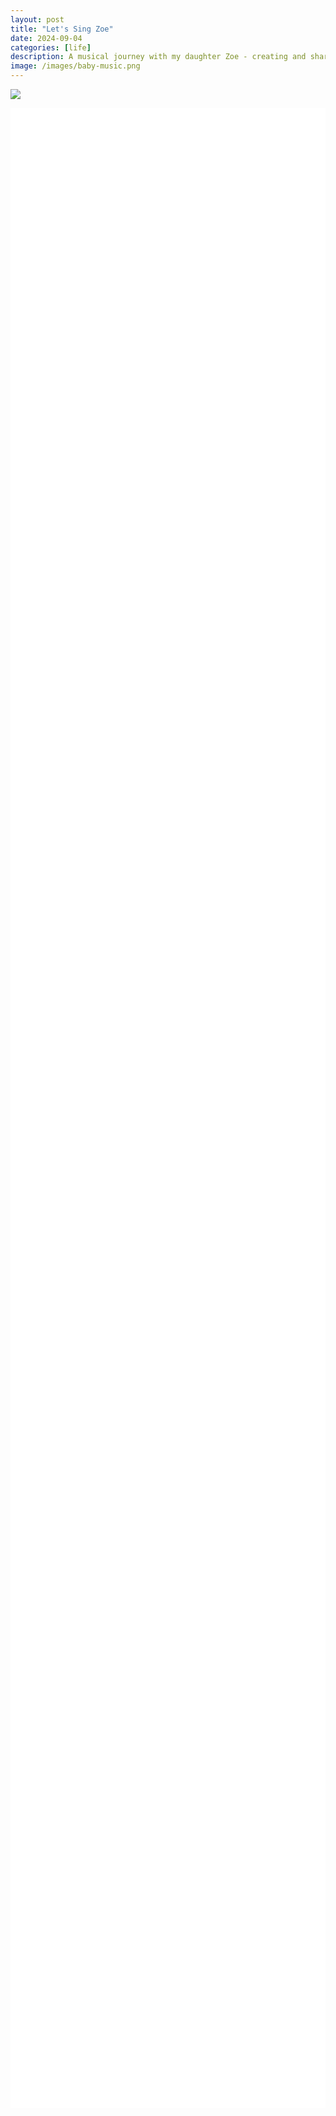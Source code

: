 ```yaml
---
layout: post
title: "Let's Sing Zoe"
date: 2024-09-04
categories: [life]
description: A musical journey with my daughter Zoe - creating and sharing special moments through personalized songs and melodies.
image: /images/baby-music.png
---
```


![](/images/baby-music.png)


<style>
  #video-container {
    display: flex;
    justify-content: center;
    align-items: center;
    min-height: 80vh; /* Ensures it takes up space before the footer */
    margin-bottom: 20px; /* Adds space below the video */
    z-index: 1; /* Ensures video does not overlap */
    background-color: white; /* Light mode background */
  }
  
  [data-theme="dark"] #video-container {
    background-color: #1e1e1e; /* Dark mode background */
  }
  
  [data-theme="dark"] footer {
    color: #e0e0e0; /* Light text for dark mode */
  }
</style>

<div id="video-container">
    <script src="https://player.vimeo.com/api/player.js"></script>
    <script>
    document.addEventListener("DOMContentLoaded", function() {
    var videoIDs = [
        "287009749", // ABC
        "287353131", // Open shut them
        "287009913", // Baba black ship
        //"287352861", // Old Macdonald
        "287012695", // Kookaburra
        "287011508", // Heads and shoulder
        "287011293", // If you happy you know it
        "287353768", // Twikle little star
        "287010560", // 5 little duck
        //"287010859", // G'day
        //"287010728", // Little green frog
        //"287010317", // Children of dreaming
        //"287009595", // One two three four five
        //"287009412", // Wheel on bus karaoke
        //"287009236", // Twinkle karaoke
        //"287008692", // Rock a bye baby kara
        //"287008561",  // Open shut them kara
        "287362325", // Native animal
        "287353905", // Wheel on the bus
        "287353269", // Rock a bye baby
        "287012197", // Incey Wincey Spider
        "287007315", // Inanay
        //"287363391" // Row your boat Karaoke
    ];

        var currentVideoIndex = 0;

        // Create and append the iframe to the container
        var iframe = document.createElement('iframe');
        iframe.width = "640";
        iframe.height = "360";
        iframe.frameBorder = "0";
        iframe.allow = "autoplay; fullscreen";
        iframe.allowFullscreen = true;
        iframe.src = "https://player.vimeo.com/video/" + videoIDs[currentVideoIndex];
        document.getElementById('video-container').appendChild(iframe);

        var player = new Vimeo.Player(iframe);

        function playNextVideo() {
            currentVideoIndex++;
            if (currentVideoIndex < videoIDs.length) {
                player.loadVideo(videoIDs[currentVideoIndex]).then(function() {
                    player.play();
                }).catch(function(error) {
                    console.error('Error loading video:', error);
                });
            } else {
                console.log('All videos have been played.');
            }
        }

        player.on('ended', function() {
            playNextVideo();
        });

        // Start playing the first video
        player.play();
    });
    </script>
</div>

<footer>
    From dad with love.
</footer>

